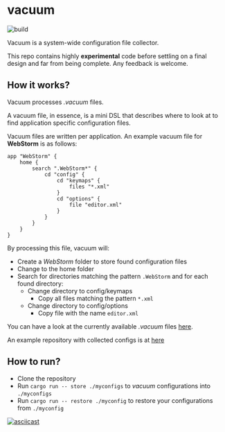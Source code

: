 # vacuum

![build](https://github.com/idursun/vacuum/workflows/Rust/badge.svg)

Vacuum is a system-wide configuration file collector.

This repo contains highly **experimental** code before settling on a final design and far from being complete. Any feedback is welcome.

## How it works?

Vacuum processes _.vacuum_ files.

A vacuum file, in essence, is a mini DSL that describes where to look at to find application specific configuration files.  

Vacuum files are written per application. An example vacuum file for **WebStorm** is as follows:

```
app "WebStorm" {
    home {
        search ".WebStorm*" {
            cd "config" {
                cd "keymaps" {
                    files "*.xml"
                }
                cd "options" {
                    file "editor.xml"
                }
            }
        }
    }
}
```

By processing this file, vacuum will:
- Create a _WebStorm_ folder to store found configuration files
- Change to the home folder
- Search for directories matching the pattern `.WebStorm` and for each found directory:
    - Change directory to config/keymaps
        - Copy all files matching the pattern `*.xml`
    - Change directory to config/options
        - Copy file with the name `editor.xml`

You can have a look at the currently available _.vacuum_ files [here](https://github.com/idursun/vacuum/tree/master/apps).

An example repository with collected configs is at [here](https://github.com/idursun/configs)

## How to run?

- Clone the repository
- Run `cargo run -- store ./myconfigs` to _vacuum_ configurations into `./myconfigs`
- Run `cargo run -- restore ./myconfig` to restore your configurations from `./myconfig`

[![asciicast](https://asciinema.org/a/263745.svg)](https://asciinema.org/a/263745)
